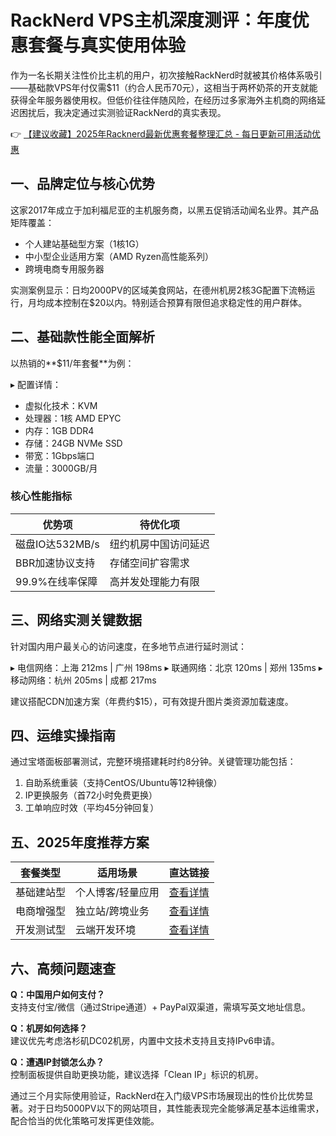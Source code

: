 # RackNerd VPS主机深度测评：年度优惠套餐与真实使用体验

作为一名长期关注性价比主机的用户，初次接触RackNerd时就被其价格体系吸引——基础款VPS年付仅需$11（约合人民币70元），这相当于两杯奶茶的开支就能获得全年服务器使用权。但低价往往伴随风险，在经历过多家海外主机商的网络延迟困扰后，我决定通过实测验证RackNerd的真实表现。

👉 [【建议收藏】2025年Racknerd最新优惠套餐整理汇总 - 每日更新可用活动优惠](https://bit.ly/Rack_Nerd)

## 一、品牌定位与核心优势
这家2017年成立于加利福尼亚的主机服务商，以黑五促销活动闻名业界。其产品矩阵覆盖：
- 个人建站基础型方案（1核1G）
- 中小型企业适用方案（AMD Ryzen高性能系列）
- 跨境电商专用服务器

实测案例显示：日均2000PV的区域美食网站，在德州机房2核3G配置下流畅运行，月均成本控制在$20以内。特别适合预算有限但追求稳定性的用户群体。

## 二、基础款性能全面解析
以热销的**$11/年套餐**为例：

▸ 配置详情：
- 虚拟化技术：KVM
- 处理器：1核 AMD EPYC
- 内存：1GB DDR4
- 存储：24GB NVMe SSD
- 带宽：1Gbps端口
- 流量：3000GB/月

### 核心性能指标
| 优势项                | 待优化项               |
|-----------------------|-----------------------|
| 磁盘IO达532MB/s       | 纽约机房中国访问延迟  |
| BBR加速协议支持       | 存储空间扩容需求      |
| 99.9%在线率保障       | 高并发处理能力有限    |

## 三、网络实测关键数据
针对国内用户最关心的访问速度，在多地节点进行延时测试：

▸ 电信网络：上海 212ms | 广州 198ms
▸ 联通网络：北京 120ms | 郑州 135ms 
▸ 移动网络：杭州 205ms | 成都 217ms

建议搭配CDN加速方案（年费约$15），可有效提升图片类资源加载速度。

## 四、运维实操指南
通过宝塔面板部署测试，完整环境搭建耗时约8分钟。关键管理功能包括：
1. 自助系统重装（支持CentOS/Ubuntu等12种镜像）
2. IP更换服务（首72小时免费更换）
3. 工单响应时效（平均45分钟回复）

## 五、2025年度推荐方案
| 套餐类型       | 适用场景          | 直达链接                  |
|----------------|-------------------|---------------------------|
| 基础建站型     | 个人博客/轻量应用 | [查看详情](https://bit.ly/Rack_Nerd) |
| 电商增强型     | 独立站/跨境业务   | [查看详情](https://bit.ly/Rack_Nerd) |
| 开发测试型     | 云端开发环境      | [查看详情](https://bit.ly/Rack_Nerd) |

## 六、高频问题速查
**Q：中国用户如何支付？**  
支持支付宝/微信（通过Stripe通道）+ PayPal双渠道，需填写英文地址信息。

**Q：机房如何选择？**  
建议优先考虑洛杉矶DC02机房，内置中文技术支持且支持IPv6申请。

**Q：遭遇IP封锁怎么办？**  
控制面板提供自助更换功能，建议选择「Clean IP」标识的机房。

通过三个月实际使用验证，RackNerd在入门级VPS市场展现出的性价比优势显著。对于日均5000PV以下的网站项目，其性能表现完全能够满足基本运维需求，配合恰当的优化策略可发挥更佳效能。